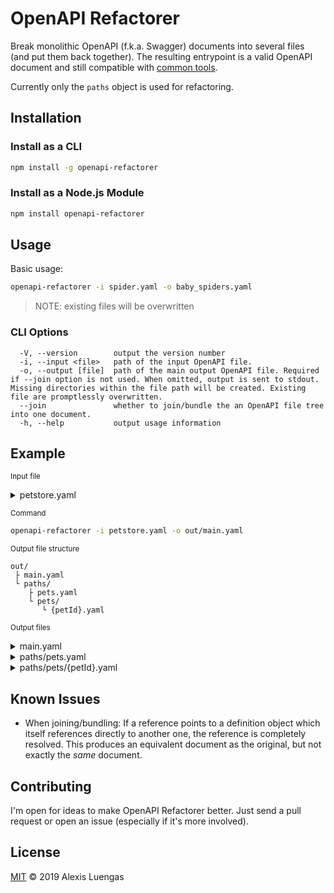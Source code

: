 # OpenAPI Refactorer

Break monolithic OpenAPI (f.k.a. Swagger) documents into several files (and put them back together). The resulting entrypoint is a valid OpenAPI document and still compatible with [common tools](https://openapi.tools/). 

Currently only the `paths` object is used for refactoring. 

## Installation

### Install as a CLI

```bash
npm install -g openapi-refactorer
```

### Install as a Node.js Module

```bash
npm install openapi-refactorer
```

## Usage

Basic usage:

```bash
openapi-refactorer -i spider.yaml -o baby_spiders.yaml
```

> NOTE: existing files will be overwritten

### CLI Options

```
  -V, --version        output the version number
  -i, --input <file>   path of the input OpenAPI file.
  -o, --output [file]  path of the main output OpenAPI file. Required if --join option is not used. When omitted, output is sent to stdout. Missing directories within the file path will be created. Existing file are promptlessly overwritten.
  --join               whether to join/bundle the an OpenAPI file tree into one document.
  -h, --help           output usage information
```

## Example

<sub>Input file</sub>

<details>
<summary>petstore.yaml</summary>

```yaml
openapi: 3.0.0
info:
  # (...)
paths:
  /pets:
    get:
      summary: List all pets
      operationId: listPets
      # (...)
      responses:
        default:
          description: unexpected error
          content:
            application/json:
              schema:
                $ref: "#/components/schemas/Error"
    post:
      summary: Create a pet
      operationId: createPets
      # (...)
  /pets/{petId}:
    get:
      summary: Info for a specific pet
      operationId: showPetById
      # (...)
      responses:
        default:
          description: unexpected error
          content:
            application/json:
              schema:
                $ref: '#/components/schemas/Error'
components:
  schemas:
    Error:
      required:
        - code
        - message
      properties:
        code:
          type: integer
          format: int32
        message:
          type: string
```
</details>

<sub>Command</sub>
```bash
openapi-refactorer -i petstore.yaml -o out/main.yaml
```

<sub>Output file structure</sub>
```
out/
 ├ main.yaml
 └ paths/
    ├ pets.yaml
    └ pets/
       └ {petId}.yaml
```

<sub>Output files</sub>

<details>
<summary>main.yaml</summary>

```yaml
openapi: 3.0.0
info:
  # (...)
paths:
  /pets:
    $ref: 'paths/pets.yaml#'
  '/pets/{petId}':
    $ref: 'paths/pets/%7BpetId%7D.yaml#'
components:
  schemas:
    Error:
      required:
        - code
        - message
      properties:
        code:
          type: integer
          format: int32
        message:
          type: string
```
</details>

<details>
<summary>paths/pets.yaml</summary>

```yaml
get:
  summary: List all pets
  operationId: listPets
  # (...)
  responses:
    default:
      description: unexpected error
      content:
        application/json:
          schema:
            $ref: "../main.yaml#/components/schemas/Error"
post:
  summary: Create a pet
  operationId: createPets
  # (...)
```
</details>

<details>
<summary>paths/pets/{petId}.yaml</summary>

```yaml
get:
  summary: Info for a specific pet
  operationId: showPetById
  # (...)
  responses:
    default:
      description: unexpected error
      content:
        application/json:
          schema:
            $ref: '../../main.yaml#/components/schemas/Error'
```
</details>

## Known Issues

- When joining/bundling: If a reference points to a definition object which itself references directly to another one, the reference is completely resolved. This produces an equivalent document as the original, but not exactly the _same_ document.

## Contributing

I'm open for ideas to make OpenAPI Refactorer better. Just send a pull request or open an issue (especially if it's more involved).

## License
[MIT](LICENSE) © 2019 Alexis Luengas
